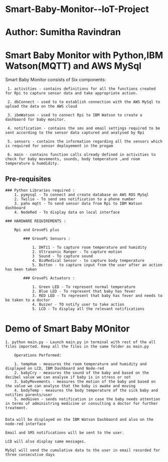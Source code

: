 # Smart-Baby-Monitor--IoT-Project
# Author: Sumitha Ravindran
# Smart Baby Monitor with Python,IBM Watson(MQTT) and AWS MySql 

 Smart Baby Monitor consists of Six components: 

     1. activities - contains definitions for all the functions created for Rpi to capture sensor data and take appropriate action.

     2. dbConnect - used to to establish connection with the AWS MySql to upload the data on the AWS cloud 

     3. ibmWatson - used to connect Rpi to IBM Watson to create a dashbaord for baby monitor.

     4. notification - contains the sms and email settings required to be sent according to the sensor data captured and analysed by Rpi

     5. sensors - contains the information regarding all the sensors which is required for sensor deployement in the progam

     6. main - contains function calls already defined in activities to check for baby movements, sounds, body temperature ,and room  temperature & humdidity.

## Pre-requisites

    ### Python Libraries required :
    	1. pymysql - To connect and create database on AWS RDS MySql
    	2. Twilio - To send sms notification to a phone number
    	3. paho mqtt - To send sensor data from Rpi to IBM Watson dashboard
    	4. NodeRed - To display data on local interface

    ### HARDWARE REQUIREMENTS :

    	Rpi and GrovePi plus
			
			### GrovePi Sensors : 

    			1. DHT11 - To capture room temperature and humidity
    			2. Ultrasonic Ranger - To capture motion
    			3  Sound - To capture sound
    			4. BioMedical Sensor - to capture body temperature
    			5. Button - to capture input from the user after an action has been taken

			### GrovePi Actuators :

    			1. Green LED - To represent normal temperature 
    			2. Blue LED - To represent that baby has fever 
    			3. RED LED - To represent that baby has fever and needs to be taken to a doctor
    			4. Buzzer - TO notify user to take action 
    			5. LCD - To display all the relevant notifications

# Demo of Smart Baby MOnitor
    

    1. python main.py - Launch main.py in terminal with rest of the all files imported. Keep all the files in the same folder as main.py

    	Operations Performed:

    	1. tempHum - measures the room temperature and humidity and displayed on LCD, IBM Dashboard and Node-red
    	2. babyCry - measures the sound of the baby and based on the decibel value we can analyse if baby is in stress or not
    	3. babyMovements - measures the motion of the baby and based on the value we can analyse that the baby is awake and moving 
    	4. bodyTemp - measures the body temperature of the sick baby and notifies parents/user
    	5. medGiven - sends notification in case the baby needs attention in terms of administring medicine or consulting a doctor for further treatment.


### 
    
    Data will be displayed on the IBM Watson Dashbaord and also on the node-red interface

    Email and SMS notifications will be sent to the user.

    LCD will also display same messages.

    MySql will send the cumulative data to the user in email recorded for three consecutive days 

